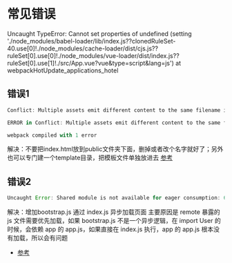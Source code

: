 # 常见错误
Uncaught TypeError: Cannot set properties of undefined (setting './node_modules/babel-loader/lib/index.js??clonedRuleSet-40.use[0]!./node_modules/cache-loader/dist/cjs.js??ruleSet[0].use[0]!./node_modules/vue-loader/dist/index.js??ruleSet[0].use[1]!./src/App.vue?vue&type=script&lang=js')
    at webpackHotUpdate_applications_hotel



## 错误1
```js
Conflict: Multiple assets emit different content to the same filename index.html

ERROR in Conflict: Multiple assets emit different content to the same filename index.html

webpack compiled with 1 error

```

解决：不要把index.html放到public文件夹下面，删掉或者改个名字就好了；另外也可以专门建一个template目录，把模板文件单独放进去
[参考](https://github.com/sorrycc/roadhog/issues/709)

## 错误2

```js
Uncaught Error: Shared module is not available for eager consumption: 6196
```

解决：增加bootstrap.js 通过 index.js 异步加载页面
主要原因是 remote 暴露的 js 文件需要优先加载，如果 bootstrap.js 不是一个异步逻辑，在 import User 的时候，会依赖 app 的 app.js，如果直接在 index.js 执行，app 的 app.js 根本没有加载，所以会有问题

 - [参考](https://webpack.js.org/concepts/module-federation/#uncaught-error-shared-module-is-not-available-for-eager-consumption)